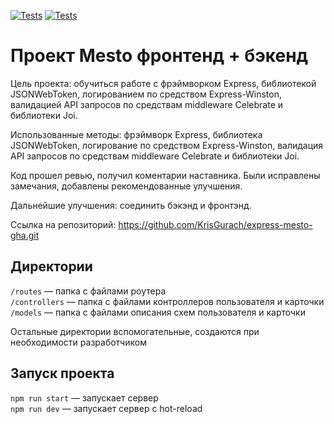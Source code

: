 [![Tests](../../actions/workflows/tests-13-sprint.yml/badge.svg)](../../actions/workflows/tests-13-sprint.yml) [![Tests](../../actions/workflows/tests-14-sprint.yml/badge.svg)](../../actions/workflows/tests-14-sprint.yml)
# Проект Mesto фронтенд + бэкенд

Цель проекта: обучиться работе с фрэймворком Express, библиотекой JSONWebToken, логированием по средством Express-Winston, валидацией API запросов по средствам middleware Celebrate и библиотеки Joi. 

Использованные методы: фрэймворк Express, библиотека JSONWebToken, логирование по средством Express-Winston, валидация API запросов по средствам middleware Celebrate и библиотеки Joi.

Код прошел ревью, получил коментарии наставника. Были исправлены замечания, добавлены рекомендованные улучшения.

Дальнейшие улучшения: соединить бэкэнд и фронтэнд.

Ссылка на репозиторий: https://github.com/KrisGurach/express-mesto-gha.git


## Директории

`/routes` — папка с файлами роутера  
`/controllers` — папка с файлами контроллеров пользователя и карточки   
`/models` — папка с файлами описания схем пользователя и карточки  
  
Остальные директории вспомогательные, создаются при необходимости разработчиком

## Запуск проекта

`npm run start` — запускает сервер   
`npm run dev` — запускает сервер с hot-reload

